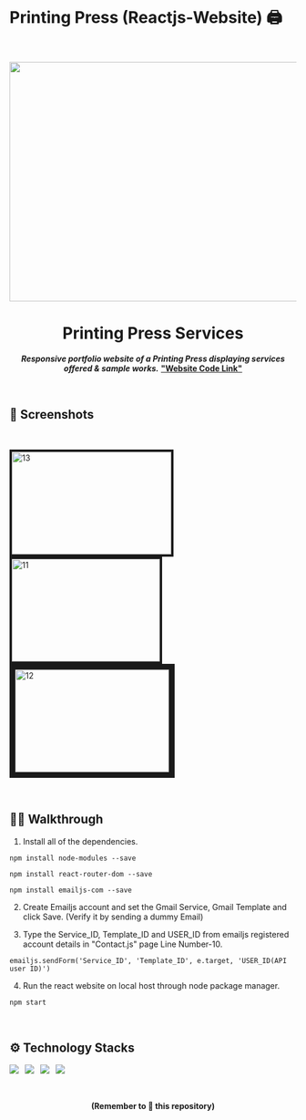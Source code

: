 # Printing Press (Reactjs-Website) 🖨
<br>
<p align="center">
  <a >
    <img src="https://github.com/U-c0de/Press-Services-React-Website/blob/main/Screenshots/vid1.gif" width="850" height="420" >
  </a>

  <h1 align="center"><b>Printing Press Services</b></h1>

  <p align="center">
    <i><b>Responsive portfolio website of  a Printing Press displaying services offered & sample works.</b></i>
    <a href="https://github.com/U-c0de/Press-ServiceWebsite/" alt="Website Code Link"> <b> "Website Code Link"</b></a>
    <br />
  </p>
</p>
<br>

## 📸 Screenshots
<br>
<div class="row">
   <p> <img src="https://github.com/U-c0de/Press-Services-React-Website/blob/main/Screenshots/Screenshot%20(15).png" alt="13"  width="280" height="180" border="4">&nbsp;<img src="https://github.com/U-c0de/Press-Services-React-Website/blob/main/Screenshots/Screenshot%20(14).png" alt="11"  width="260" height="180" border="4">&nbsp;<img src="https://github.com/U-c0de/Press-Services-React-Website/blob/main/Screenshots/Screenshot%20(13).png" alt="12"  width="270" height="180" border="10"></p>
    </div>
<br>

## 👋🏻 Walkthrough

1. Install all of the dependencies.
 
```
npm install node-modules --save
```
```
npm install react-router-dom --save
```
```
npm install emailjs-com --save
```

2. Create Emailjs account and set the Gmail Service, Gmail Template and click Save.
   (Verify it by sending a dummy Email) 
 
3. Type the Service_ID, Template_ID and USER_ID from emailjs registered account details in "Contact.js" page Line Number-10.

```
emailjs.sendForm('Service_ID', 'Template_ID', e.target, 'USER_ID(API user ID)')
```

4. Run the react website on local host through node package manager. 
  
```
npm start
```

<br>

## ⚙ Technology Stacks 


  <img src="https://img.shields.io/badge/javascript%20-%23092E20.svg?&style=for-the-badge&logo=javascript&logoColor=yellow"/>&ensp;   <img src="https://img.shields.io/badge/Reactjs-%231572B6.svg?&style=for-the-badge&logo=react&logoColor=white"/>&ensp;   <img src="https://img.shields.io/badge/CSS3%20-%234f0599.svg?&style=for-the-badge&logo=CSS3&logoColor=white"/>&ensp;   <img src="https://img.shields.io/badge/Html5%20-%23092E20.svg?&style=for-the-badge&logo=HTML5&logoColor=orange%22"/>   
  
<br>
  
  
<div class="footer">
  <p align="center"><b>(Remember to 🌟 this repository)</b> </p>
</div>
